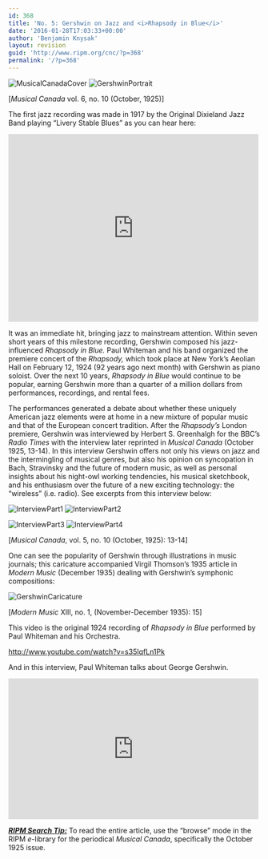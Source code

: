 ```yaml
---
id: 368
title: 'No. 5: Gershwin on Jazz and <i>Rhapsody in Blue</i>'
date: '2016-01-28T17:03:33+00:00'
author: 'Benjamin Knysak'
layout: revision
guid: 'http://www.ripm.org/cnc/?p=368'
permalink: '/?p=368'
---
```


![MusicalCanadaCover](http://www.ripm.org/cnc/wp-content/uploads/2016/01/MusicalCanadaCover-200x300.jpg) ![GershwinPortrait](http://www.ripm.org/cnc/wp-content/uploads/2016/01/GershwinPortrait-249x300.jpg)

\[*Musical Canada* vol. 6, no. 10 (October, 1925)\]

The first jazz recording was made in 1917 by the Original Dixieland Jazz Band playing “Livery Stable Blues” as you can hear here:

<iframe allow="accelerometer; autoplay; clipboard-write; encrypted-media; gyroscope; picture-in-picture" allowfullscreen="" frameborder="0" height="375" loading="lazy" src="https://www.youtube.com/embed/9chC3kBlDdQ?feature=oembed" title="Original Dixieland Jazz Band Livery Stable Blues" width="500"></iframe>

It was an immediate hit, bringing jazz to mainstream attention. Within seven short years of this milestone recording, Gershwin composed his jazz-influenced *Rhapsody in Blue.* Paul Whiteman and his band organized the premiere concert of the *Rhapsody,* which took place at New York’s Aeolian Hall on February 12, 1924 (92 years ago next month) with Gershwin as piano soloist. Over the next 10 years, *Rhapsody in Blue* would continue to be popular, earning Gershwin more than a quarter of a million dollars from performances, recordings, and rental fees.

The performances generated a debate about whether these uniquely American jazz elements were at home in a new mixture of popular music and that of the European concert tradition. After the *Rhapsody’s* London premiere, Gershwin was interviewed by Herbert S. Greenhalgh for the BBC’s *Radio Times* with the interview later reprinted in *Musical Canada* (October 1925, 13-14). In this interview Gershwin offers not only his views on jazz and the intermingling of musical genres, but also his opinion on syncopation in Bach, Stravinsky and the future of modern music, as well as personal insights about his night-owl working tendencies, his musical sketchbook, and his enthusiasm over the future of a new exciting technology: the “wireless” (i.e. radio). See excerpts from this interview below:

![InterviewPart1](http://www.ripm.org/cnc/wp-content/uploads/2016/01/InterviewPart1-300x220.jpg) ![InterviewPart2](http://www.ripm.org/cnc/wp-content/uploads/2016/01/InterviewPart2-351x710.jpg)

![InterviewPart3](http://www.ripm.org/cnc/wp-content/uploads/2016/01/InterviewPart3-274x300.jpg) ![InterviewPart4](http://www.ripm.org/cnc/wp-content/uploads/2016/01/InterviewPart4-513x710.jpg)

\[*Musical Canada*, vol. 5, no. 10 (October, 1925): 13-14\]

One can see the popularity of Gershwin through illustrations in music journals; this caricature accompanied Virgil Thomson’s 1935 article in *Modern Music* (December 1935) dealing with Gershwin’s symphonic compositions:

![GershwinCaricature](http://www.ripm.org/cnc/wp-content/uploads/2016/01/GershwinCaricature-155x300.jpg)

\[*Modern Music* XIII, no. 1, (November-December 1935): 15\]

This video is the original 1924 recording of *Rhapsody in Blue* performed by Paul Whiteman and his Orchestra.

<http://www.youtube.com/watch?v=s35IqfLn1Pk>

And in this interview, Paul Whiteman talks about George Gershwin.

<iframe allow="accelerometer; autoplay; clipboard-write; encrypted-media; gyroscope; picture-in-picture" allowfullscreen="" frameborder="0" height="281" loading="lazy" src="https://www.youtube.com/embed/jEgJZ7inUrY?feature=oembed" title="Paul Whiteman talks about George Gershwin" width="500"></iframe>

***<u>RIPM Search Tip:</u>*** To read the entire article, use the “browse” mode in the RIPM *e*-library for the periodical *Musical Canada*, specifically the October 1925 issue.